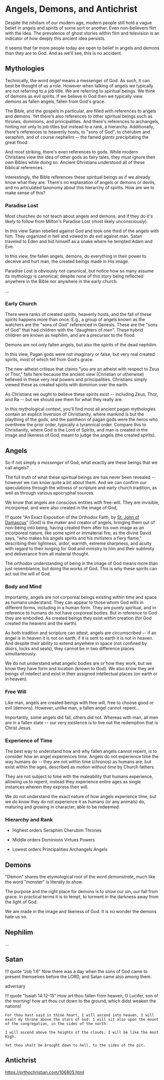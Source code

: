 # Angels, Demons, and Antichrist


Despite the nihilism of our modern age, modern people still hold a vague belief in angels and spirits of some sort or another. 
Even non-believers flirt with the idea. 
The prevalence of ghost stories within film and television is an indicator of how deeply this ancient idea persists.

It seems that far more people today are open to belief in angels and demons than they are to God. 
And as we'll see, this is no accident.


## Mythologies


Technically, the word *angel* means a messenger of God. As such, it can best be thought of as a role. However when talking of angels we typically are not referring to a job title. We are referring to spiritual beings. We think of demons as evil spirits. If we believe in God then we typically view demons as fallen angels, fallen from God's grace.

The Bible, and the gospels in particular, are filled with references to angels and demons. 
Yet there's also references to other spiritual beings such as thrones, dominions, and principalities. 
And there's references to archangels, hinting not only to job titles but instead to a rank, a hierarchy.
Additionally, there's references to heavenly hosts, to "sons of God", to cherubim and seraphim, and of course nephelim -- the famed *giants* precipitating the great flood.

And most striking, there's even references to gods.
While modern Christians view the idea of other gods as fairy tales, they must ignore their own Bibles while doing so. 
Ancient Christians understood all of these biblical references.

Interestingly, the Bible references these spiritual beings as if we already know what they are. 
There's no explanation of angels or demons or devils, and no articulated taxonomy about this hierarchy of spirits.
How are we to make sense of this?



### Paradise Lost

Most churches do not teach about angels and demons, and if they do it's likely to follow from Milton's Paradise Lost (most likely unconsciously).

In this view Satan rebelled against God and took one third of the angels with him. 
They organized in hell and vowed to do evil against man.
Satan traveled to Eden and hid himself as a snake where he tempted Adam and Eve.

In this view, the fallen angels, demons, do everything in their power to deceive and hurt man, the created beings made in His image.

Paradise Lost is obviously not canonical, but notice how so many assume its mythology is canonical; despite none of this story being reflected anywhere in the Bible nor anywhere in the early church.

...


### Early Church

There were ranks of created spirits, heavenly hosts, and the fall of these spirits happens more than once. 
E.g., a group of angels known as the watchers are the "sons of God" referenced in Genesis. 
These are the "sons of God" that had children with the "daughters of men". 
These hybrid children are known as nephilim, and are a precursor to the flood.

Demons are not only fallen angels, but also the spirits of the dead nephilim.

In this view, Pagan gods were not imaginary or false, but very real created spirits, most of which fell from God's grace.

The new-atheist critique that claims "you are an atheist with respect to Zeus or Thor," fails here because the ancient view (Christian or otherwise) believed in these very real powers and principalities. 
Christians simply viewed these as created spirits with dominion over the earth. 

As Christians we ought to believe these spirits exist -- including Zeus, Thor, and Ra -- but we should see them for what they really are.

In this mythological context, you'll find most all ancient pagan mythologies contain an explicit inversion of Christianity, where mankind is but the plaything of the gods, and the pantheon of pagan gods were the heros who overthrew the prior order, typically a tyrannical order.
Compare this to Christianity, where God is the Lord of Spirits, and man is created in the image and likeness of God, meant to judge the angels (the created spirits).








## Angels

So if not simply a *messenger* of God, what exactly are these beings that we call angels?

The full truth of what these spiritual beings are has never been revealed -- however we can know quite a bit about them.
And we can confirm our speculations through the witness of scripture and early church tradition, as well as through various apocryphal sources.

We know that angels are conscious entities with free-will.
They are invisible, incorporeal, and were also created in the image of God,

!!! quote "An Exact Exposition of the Orthodox Faith, by [St. John of Damascus](https://en.wikipedia.org/wiki/John_of_Damascus)"
    [God] is the maker and creator of angels, bringing them out of non-being into being, having created them after his own image as an incorporeal nature, like some spirit or immaterial fire, as the divine David says, "who makes his angels spirits and his ministers a fiery flame," describing their lightness, ardor, warmth, extreme sharpness, and acuity with regard to their longing for God and ministry to him and their sublimity and deliverance from all material thought.

The orthodox understanding of being in the image of God means more than just resemblance, but doing the works of God.
This is why these spirits can act out the will of God.


### Body and Mind

Importantly, angels are not corporeal beings existing within time and space as humans understand.
They can appear to those whom God wills in different forms, including in a human form.
They are purely spiritual, and in reference to humans do not have corporeal bodies.
But in reference to God they are embodied.
As created beings they exist within creation (for God created the heavens and the earth).

As both tradition and scripture can attest, angels are circumscribed --
 if an angel is in heaven it is not on earth, if it is sent to earth it is not in heaven.
And despite their ability to extend anywhere in space (not confined by doors, locks and seals), they cannot be in two difference places simultaneously.

We do not understand what angelic bodies are or how they work, but we know they have form and location (known to God).
We also know they are beings of intellect and exist in their assigned intellectual places (on earth or in heaven).


### Free Will

Like man, angels are created beings with free will, free to choose good or evil (demons).
However, unlike man, a fallen angel cannot repent...

Importantly, some angels did fall, others did not.
Whereas with man, all men are in a fallen state -- our very existence is to live out the redemption that is Christ Jesus.


### Experience of Time

The best way to understand how and why fallen angels cannot repent, is to consider how an angel experiences time.
Angels do not experience time the way humans do -- they are not within time (chronos) as humans are, but exist within the ages, described as *motion without time* by Church fathers.

They are not subject to time with the maleability that humans experience, allowing us to repent, instead they experience entire ages as single instances wherein they express their will.

We do not understand the exact nature of how angels experience time, but we do know they do not experience it as humans (or any animals) do, maturing and growing in character, able to be redeemed.








### Hierarchy and Rank

* Highest orders
        Seraphim
        Cherubim
        Thrones

* Middle orders
        Dominions
        Virtues
        Powers

* Lowest orders
        Principalities
        Archangels
        Angels






## Demons

"Demon" shares the etymological root of the word *demonstrate*, much like the word "monster" is literally *to show*.

The purpose and the right place for demons is to show our sin, our fall from grace. In practical terms it is to tempt, to torment in the darkness away from the light of God.

We are made in the image and likeness of God. It is no wonder the demons hate us so.




## Nephilim

...




## Satan

!!! quote "Job 1:6"
    Now there was a day when the sons of God came to present themselves before the LORD, and Satan came also among them.

adversary

!!! quote "Isaiah 14:12-15"
    How art thou fallen from heaven, O Lucifer, son of the morning! how art thou cut down to the ground, which didst weaken the nations!
    
    For thou hast said in thine heart, I will ascend into heaven, I will exalt my throne above the stars of God: I will sit also upon the mount of the congregation, in the sides of the north:
    
    I will ascend above the heights of the clouds; I will be like the most High.
    
    Yet thou shalt be brought down to hell, to the sides of the pit.
    



## Antichrist

https://orthochristian.com/106805.html







